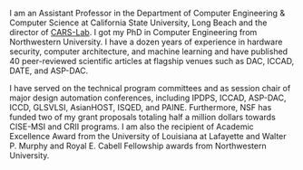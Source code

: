 I am an Assistant Professor in the Department of Computer Engineering & Computer Science at California State University, Long Beach and the director of [CARS-Lab](https://aminrezaei.com/en/cars-lab). I got my PhD in Computer Engineering from Northwestern University. I have a dozen years of experience in hardware security, computer architecture, and machine learning and have published 40 peer-reviewed scientific articles at flagship venues such as DAC, ICCAD, DATE, and ASP-DAC.

I have served on the technical program committees and as session chair of major design automation conferences, including IPDPS, ICCAD, ASP-DAC, ICCD, GLSVLSI, AsianHOST, ISQED, and PAINE. Furthermore, NSF has funded two of my grant proposals totaling half a million dollars towards CISE-MSI and CRII programs. I am also the recipient of Academic Excellence Award from the University of Louisiana at Lafayette and Walter P. Murphy and Royal E. Cabell Fellowship awards from Northwestern University.

<!---
r3zaei/r3zaei is a ✨ special ✨ repository because its `README.md` (this file) appears on your GitHub profile.
You can click the Preview link to take a look at your changes.
- 👋 Hi, I’m @r3zaei
- 👀 I’m interested in ...
- 🌱 I’m currently learning ...
- 💞️ I’m looking to collaborate on ...
- 📫 How to reach me ...


--->
